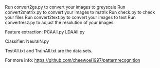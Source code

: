 Run convert2gs.py to convert your images to greyscale
Run convert2matrix.py to convert your images to matrix
Run check.py to check your files
Run convert2text.py to convert your images to text
Run convertresz.py to adjust the resolution of your images

Feature extraction:
PCAAll.py
LDAAll.py

Classifier:
NeuralN.py

TestAll.txt and TrainAll.txt are the data sets.

For more info:
https://github.com/cheewoei1997/patternrecognition